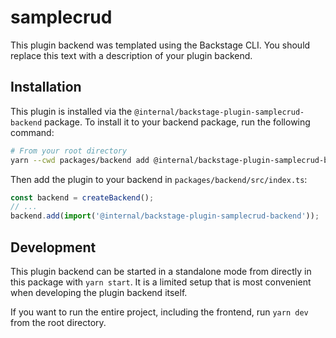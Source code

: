 # samplecrud

This plugin backend was templated using the Backstage CLI. You should replace this text with a description of your plugin backend.

## Installation

This plugin is installed via the `@internal/backstage-plugin-samplecrud-backend` package. To install it to your backend package, run the following command:

```bash
# From your root directory
yarn --cwd packages/backend add @internal/backstage-plugin-samplecrud-backend
```

Then add the plugin to your backend in `packages/backend/src/index.ts`:

```ts
const backend = createBackend();
// ...
backend.add(import('@internal/backstage-plugin-samplecrud-backend'));
```

## Development

This plugin backend can be started in a standalone mode from directly in this
package with `yarn start`. It is a limited setup that is most convenient when
developing the plugin backend itself.

If you want to run the entire project, including the frontend, run `yarn dev` from the root directory.
